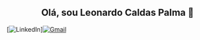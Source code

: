 ## <div align="center">Olá, sou Leonardo Caldas Palma 👋</div>

[![LinkedIn](https://img.shields.io/badge/LinkedIn-0077B5?style=for-the-badge&logo=linkedin&logoColor=white)][![Gmail](https://img.shields.io/badge/Gmail-D14836?style=for-the-badge&logo=gmail&logoColor=white)](mailto:leonardocaldaspalma@gmail.com)
<!--
**lleopalma/lleopalma** is a ✨ _special_ ✨ repository because its `README.md` (this file) appears on your GitHub profile.

Here are some ideas to get you started:

- 🔭 I’m currently working on ...
- 🌱 I’m currently learning ...
- 👯 I’m looking to collaborate on ...
- 🤔 I’m looking for help with ...
- 💬 Ask me about ...
- 📫 How to reach me: ...
- 😄 Pronouns: ...
- ⚡ Fun fact: ...
-->
